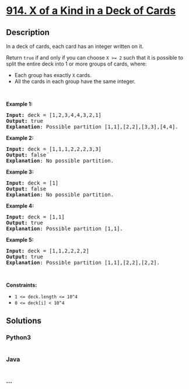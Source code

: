 # [914. X of a Kind in a Deck of Cards](https://leetcode.com/problems/x-of-a-kind-in-a-deck-of-cards)

## Description
<p>In a deck of cards, each card has an integer written on it.</p>

<p>Return <code>true</code> if and only if you can choose&nbsp;<code>X &gt;= 2</code> such that&nbsp;it is possible to split the entire deck&nbsp;into 1 or more groups of cards, where:</p>

<ul>
	<li>Each group has exactly <code>X</code> cards.</li>
	<li>All the cards in each group have the same integer.</li>
</ul>

<p>&nbsp;</p>
<p><strong>Example 1:</strong></p>

<pre>
<strong>Input:</strong> deck = [1,2,3,4,4,3,2,1]
<strong>Output:</strong> true
<strong>Explanation</strong>: Possible partition [1,1],[2,2],[3,3],[4,4].
</pre>

<p><strong>Example 2:</strong></p>

<pre>
<strong>Input:</strong> deck = [1,1,1,2,2,2,3,3]
<strong>Output:</strong> false&acute;
<strong>Explanation</strong>: No possible partition.
</pre>

<p><strong>Example 3:</strong></p>

<pre>
<strong>Input:</strong> deck = [1]
<strong>Output:</strong> false
<strong>Explanation</strong>: No possible partition.
</pre>

<p><strong>Example 4:</strong></p>

<pre>
<strong>Input:</strong> deck = [1,1]
<strong>Output:</strong> true
<strong>Explanation</strong>: Possible partition [1,1].
</pre>

<p><strong>Example 5:</strong></p>

<pre>
<strong>Input:</strong> deck = [1,1,2,2,2,2]
<strong>Output:</strong> true
<strong>Explanation</strong>: Possible partition [1,1],[2,2],[2,2].
</pre>

<p>&nbsp;</p>
<p><strong>Constraints:</strong></p>

<ul>
	<li><code>1 &lt;= deck.length &lt;= 10^4</code></li>
	<li><code>0 &lt;= deck[i] &lt;&nbsp;10^4</code></li>
</ul>



## Solutions


### Python3

```python

```

### Java

```java

```

### ...
```

```
